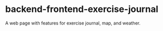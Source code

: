# backend-frontend-exercise-journal
A web page with features for exercise journal, map, and weather.
